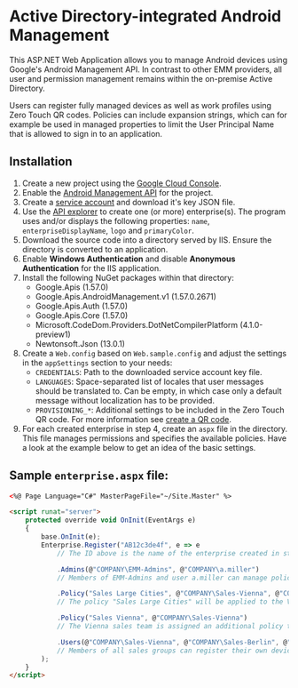 # Active Directory-integrated Android Management

This ASP.NET Web Application allows you to manage Android devices using Google's Android Management API. In contrast to other EMM providers, all user and permission management remains within the on-premise Active Directory.

Users can register fully managed devices as well as work profiles using Zero Touch QR codes. Policies can include expansion strings, which can for example be used in managed properties to limit the User Principal Name that is allowed to sign in to an application.


## Installation

1. Create a new project using the [Google Cloud Console](https://console.cloud.google.com/).
2. Enable the [Android Management API](https://console.cloud.google.com/apis/library/androidmanagement.googleapis.com) for the project.
3. Create a [service account](https://console.cloud.google.com/iam-admin/serviceaccounts) and download it's key JSON file.
4. Use the [API explorer](https://developers.google.com/android/management/reference/rest/v1/enterprises/create) to create one (or more) enterprise(s). The program uses and/or displays the following properties: `name`, `enterpriseDisplayName`, `logo` and `primaryColor`. 
5. Download the source code into a directory served by IIS. Ensure the directory is converted to an application.
6. Enable **Windows Authentication** and disable **Anonymous Authentication** for the IIS application.
7. Install the following NuGet packages within that directory:
   - Google.Apis (1.57.0)
   - Google.Apis.AndroidManagement.v1 (1.57.0.2671)
   - Google.Apis.Auth (1.57.0)
   - Google.Apis.Core (1.57.0)
   - Microsoft.CodeDom.Providers.DotNetCompilerPlatform (4.1.0-preview1)
   - Newtonsoft.Json (13.0.1)
8. Create a `Web.config` based on `Web.sample.config` and adjust the settings in the `appSettings` section to your needs:
   - `CREDENTIALS`: Path to the downloaded service account key file.
   - `LANGUAGES`: Space-separated list of locales that user messages should be translated to. Can be empty, in which case only a default message without localization has to be provided.
   - `PROVISIONING_*`: Additional settings to be included in the Zero Touch QR code. For more information see [create a QR code](https://developers.google.com/android/work/play/emm-api/prov-devices#create_a_qr_code).
9. For each created enterprise in step 4, create an `aspx` file in the directory. This file manages permissions and specifies the available policies. Have a look at the example below to get an idea of the basic settings.

## Sample `enterprise.aspx` file:

```aspx
<%@ Page Language="C#" MasterPageFile="~/Site.Master" %>

<script runat="server">
    protected override void OnInit(EventArgs e)
    {
        base.OnInit(e);
        Enterprise.Register("AB12c3de4f", e => e
            // The ID above is the name of the enterprise created in step 4, excluding the "enterprises/" prefix.

            .Admins(@"COMPANY\EMM-Admins", @"COMPANY\a.miller")
            // Members of EMM-Admins and user a.miller can manage policies and all devices.

            .Policy("Sales Large Cities", @"COMPANY\Sales-Vienna", @"COMPANY\Sales-Berlin")
            // The policy "Sales Large Cities" will be applied to the Vienna and Berlin sales group.

            .Policy("Sales Vienna", @"COMPANY\Sales-Vienna")
            // The Vienna sales team is assigned an additional policy that overrides some of the large cities settings.

            .Users(@"COMPANY\Sales-Vienna", @"COMPANY\Sales-Berlin", @"COMPANY\Sales-Innsbruck")
            // Members of all sales groups can register their own devices.
        );
    }
</script>
```
